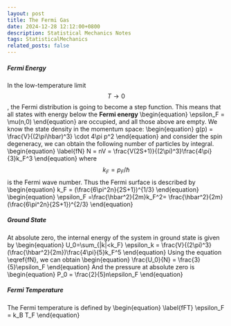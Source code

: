 ```yaml
---
layout: post
title: The Fermi Gas
date: 2024-12-28 12:12:00+0800
description: Statistical Mechanics Notes 
tags: StatisticalMechanics
related_posts: false
---
```


##### Fermi Energy
In the low-temperature limit $$T \to 0$$, the Fermi distribution is going to become a step function.
This means that all states with energy below the **Fermi energy**
\begin{equation}
\epsilon_F = \mu(n,0)
\end{equation}
are occupied, and all those above are empty.
We know the state density in the momentum space:
\begin{equation}
g(p) = \frac{V}{(2\pi\hbar)^3} \cdot 4\pi p^2
\end{equation}
and consider the spin degeneracy, we can obtain the following number of particles by integral.
\begin{equation}
\label{fN}
N = nV = \frac{V(2S+1)}{(2\pi)^3}\frac{4\pi}{3}k_F^3
\end{equation}
where $$k_F = p_F / \hbar$$ is the Fermi wave number. Thus the Fermi surface is described by
\begin{equation}
k_F = (\frac{6\pi^2n}{2S+1})^{1/3}
\end{equation}
\begin{equation}
\epsilon_F =\frac{\hbar^2}{2m}k_F^2= \frac{\hbar^2}{2m}(\frac{6\pi^2n}{2S+1})^{2/3}
\end{equation}
##### Ground State
At absolute zero, the internal energy of the system in ground state is given by
\begin{equation}
U_0=\sum_{|k|<k_F} \epsilon_k = \frac{V}{(2\pi)^3}(\frac{\hbar^2}{2m})\frac{4\pi}{5}k_F^5
\end{equation}
Using the equation \eqref{fN}, we can obtain
\begin{equation}
\frac{U_0}{N} = \frac{3}{5}\epsilon_F
\end{equation}
And the pressure at absolute zero is
\begin{equation}
P_0 = \frac{2}{5}n\epsilon_F
\end{equation}

##### Fermi Temperature
The Fermi temperature is defined by
\begin{equation}
\label{fFT}
\epsilon_F = k_B T_F
\end{equation}
